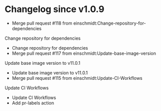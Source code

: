 # Changelog since v1.0.9
- Merge pull request #118 from einschmidt:Change-repository-for-dependencies

Change repository for dependencies 
- Change repository for dependencies 
- Merge pull request #117 from einschmidt:Update-base-image-version

Update base image version to v11.0.1 
- Update base image version to v11.0.1 
- Merge pull request #115 from einschmidt:Update-CI-Workflows

Update CI Workflows 
- Update CI Workflows 
- Add pr-labels action 

